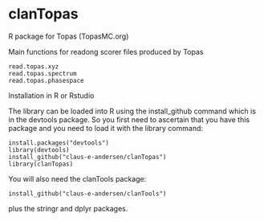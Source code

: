 # clanTopas
R package for Topas (TopasMC.org)

Main functions for readong scorer files produced by Topas
```
read.topas.xyz
read.topas.spectrum
read.topas.phasespace
```
Installation in R or Rstudio

The library can be loaded into R using the install_github command which is in the devtools package. So you first need to ascertain that you have this package and you need to load it with the library command:

```
install.packages("devtools")
library(devtools)
install_github("claus-e-andersen/clanTopas")
library(clanTopas)
```
You will also need the clanTools package:

```
install_github("claus-e-andersen/clanTools")
```

plus the stringr and dplyr packages.
